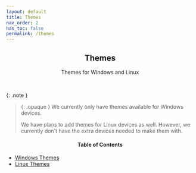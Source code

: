 ```yaml
---
layout: default
title: Themes
nav_order: 2
has_toc: false
permalink: /themes
---
```


<div class="card">
    <div class="container">
        <h2 class="text-small" style="text-align:center">Themes</h2>
        <p class="text-small" style="text-align:center">Themes for Windows and Linux</p>
    </div>
</div>
<br />

{: .note }
> {: .opaque }
> We currently only have themes available for Windows devices.
>
> We have plans to add themes for Linux devices as well. However, we currently don't have the extra devices needed to make them with.

<div class="card">
    <div class="container">
        <h4 style="text-align:center">Table of Contents</h4>
        <ul>
            <li><a class="text-delta" href="/themes/windows">Windows Themes</a></li>
            <li><a class="text-delta" href="/themes/linux">Linux Themes</a></li>
        </ul>
    </div>
</div>